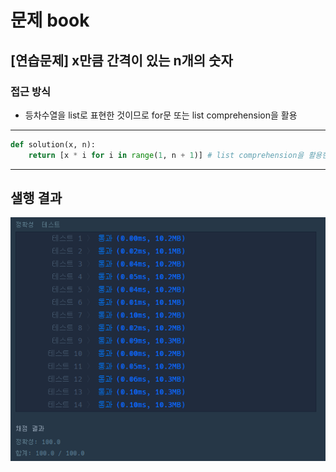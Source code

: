 # 문제 book

## [연습문제] x만큼 간격이 있는 n개의 숫자

### 접근 방식

- 등차수열을 list로 표현한 것이므로 for문 또는 list comprehension을 활용

<hr>

```python
def solution(x, n):
    return [x * i for i in range(1, n + 1)] # list comprehension을 활용한 한줄 코딩
```

<hr>

## 샐행 결과

![img.png](img.png)